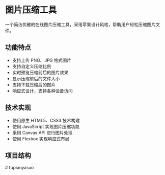 # 图片压缩工具

一个简洁优雅的在线图片压缩工具，采用苹果设计风格，帮助用户轻松压缩图片文件。

## 功能特点

- 支持上传 PNG、JPG 格式图片
- 支持自定义压缩比例
- 实时预览压缩前后的图片效果
- 显示压缩前后的文件大小
- 支持下载压缩后的图片
- 响应式设计，支持各种设备访问

## 技术实现

- 使用原生 HTML5、CSS3 技术构建
- 使用 JavaScript 实现图片压缩功能
- 采用 Canvas API 进行图片处理
- 使用 Flexbox 实现响应式布局

## 项目结构
#   t u p i a n y a s u o  
 
